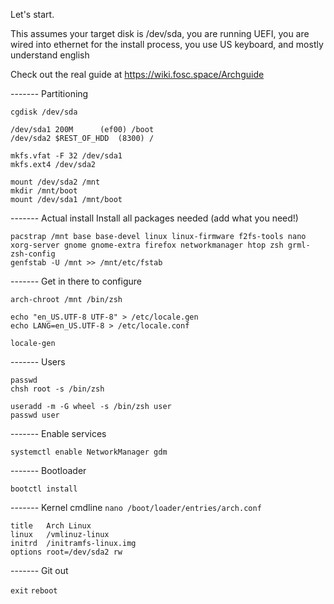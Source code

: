 Let's start. 

This assumes your target disk is /dev/sda, you are running UEFI, you are wired into ethernet for the install process, you use US keyboard, and mostly understand english

Check out the real guide at 
https://wiki.fosc.space/Archguide

------- Partitioning

`cgdisk /dev/sda`

	/dev/sda1 200M		(ef00) /boot   
	/dev/sda2 $REST_OF_HDD	(8300) /     

```
mkfs.vfat -F 32 /dev/sda1
mkfs.ext4 /dev/sda2

mount /dev/sda2 /mnt
mkdir /mnt/boot
mount /dev/sda1 /mnt/boot
```

------- Actual install
Install all packages needed (add what you need!)

```
pacstrap /mnt base base-devel linux linux-firmware f2fs-tools nano xorg-server gnome gnome-extra firefox networkmanager htop zsh grml-zsh-config
genfstab -U /mnt >> /mnt/etc/fstab
```

------- Get in there to configure
```
arch-chroot /mnt /bin/zsh

echo "en_US.UTF-8 UTF-8" > /etc/locale.gen
echo LANG=en_US.UTF-8 > /etc/locale.conf

locale-gen
```
------- Users
```
passwd
chsh root -s /bin/zsh

useradd -m -G wheel -s /bin/zsh user
passwd user
```
------- Enable services

`systemctl enable NetworkManager gdm`

------- Bootloader

`bootctl install`

------- Kernel cmdline
`nano /boot/loader/entries/arch.conf`

```
title   Arch Linux
linux   /vmlinuz-linux
initrd  /initramfs-linux.img
options root=/dev/sda2 rw
```

------- Git out

`exit`
`reboot`

